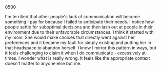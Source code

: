 0500

I'm terrified that other people's lack of communication will become something I pay for because I failed to anticipate their needs. I notice how people settle for suboptimal decisions and then lash out at people in their environment due to their unfavorable circumstances. I think it started with my mom. She would make choices that directly went against her preferences and it became my fault for simply existing and putting her in that headspace to abandon herself. I know I mirror this pattern in ways, but it feels challenging to claim it when I do communicate - excessively at times. I wonder what is really wrong. It feels like the appropriate context doesn't matter to anyone else but me.